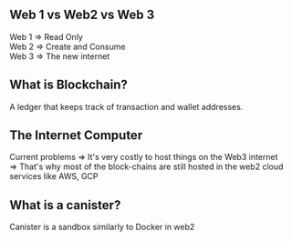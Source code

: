 ## Web 1 vs Web2 vs Web 3
Web 1 => Read Only  
Web 2 => Create and Consume  
Web 3 => The new internet  

## What is Blockchain?
A ledger that keeps track of transaction and wallet addresses.

## The Internet Computer
Current problems => It's very costly to host things on the Web3 internet  
                 => That's why most of the block-chains are still hosted in the web2 cloud services like AWS, GCP

## What is a canister?
Canister is a sandbox similarly to Docker in web2

